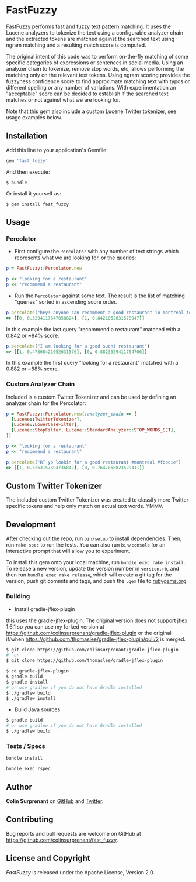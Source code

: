 # FastFuzzy

FastFuzzy performs fast and fuzzy text pattern matching. It uses the Lucene analyzers to tokenize the text using a configurable analyzer chain and the extracted tokens
are matched against the searched text using ngram matching and a resulting match score is computed.

The original intent of this code was to perform on-the-fly matching of some specific categories of expressions or sentences in social media. Using an analyzer chain to tokenize, remove stop words, etc, allows performing the matching only on the relevant text tokens. Using ngram scoring provides the fuzzyness confidence score to find approximate matching text with typos or different spelling or any number of variations. With experimentation an "acceptable" score can be decided to establish if the searched text matches or not against what we are looking for.

Note that this gem also include a custom Lucene Twitter tokenizer, see usage examples below.

## Installation

Add this line to your application's Gemfile:

```ruby
gem 'fast_fuzzy'
```

And then execute:

    $ bundle

Or install it yourself as:

    $ gem install fast_fuzzy

## Usage

### Percolator

- First configure the `Percolator` with any number of text strings which represents what we are looking for, or the queries:

```ruby
p = FastFuzzy::Percolator.new

p << "looking for a restaurant"
p << "recommend a restaurant"
```

- Run the `Percolator` against some text. The result is the list of matching "queries" sorted in ascending score order.

```ruby
p.percolate("hey! anyone can recomment a good restaurant in montreal tonight?")
=> [[0, 0.5294117647058824], [1, 0.8421052631578947]]
```

In this example the last query  "recommend a restaurant" matched with a 0.842 or ~84% score.

```ruby
p.percolate("I am looking for a good suchi restaurant")
=> [[1, 0.47368421052631576], [0, 0.8823529411764706]]
```

In this example the first query  "looking for a restaurant" matched with a 0.882 or ~88% score.

### Custom Analyzer Chain

Included is a custom Twitter Tokenizer and can be used by defining an analyzer chain for the Percolator:

```ruby
p = FastFuzzy::Percolator.new(:analyzer_chain => [
  [Lucene::TwitterTokenizer],
  [Lucene::LowerCaseFilter],
  [Lucene::StopFilter, Lucene::StandardAnalyzer::STOP_WORDS_SET],
])

p << "looking for a restaurant"
p << "recommend a restaurant"
```

```ruby
p.percolate("RT yo lookin for a good restaurant #montreal #foodie")
=> [[1, 0.5263157894736842], [0, 0.7647058823529411]]
```

## Custom Twitter Tokenizer

The included custom Twitter Tokenizer was created to classify more Twitter specific tokens and help only match on actual text words. YMMV.

## Development

After checking out the repo, run `bin/setup` to install dependencies. Then, run `rake spec` to run the tests. You can also run `bin/console` for an interactive prompt that will allow you to experiment.

To install this gem onto your local machine, run `bundle exec rake install`. To release a new version, update the version number in `version.rb`, and then run `bundle exec rake release`, which will create a git tag for the version, push git commits and tags, and push the `.gem` file to [rubygems.org](https://rubygems.org).

### Building

- Install gradle-jflex-plugin

this uses the gradle-jflex-plugin. The original version does not support jflex 1.6.1 so
you can use my forked version at https://github.com/colinsurprenant/gradle-jflex-plugin
or the original if/when https://github.com/thomaslee/gradle-jflex-plugin/pull/2 is merged.

```sh
$ git clone https://github.com/colinsurprenant/gradle-jflex-plugin
#  or
$ git clone https://github.com/thomaslee/gradle-jflex-plugin
```

```sh
$ cd gradle-jflex-plugin
$ gradle build
$ gradle install
# or use gradlew if you do not have Gradle installed
$ ./gradlew build
$ ./gradlew install
````

- Build Java sources

```sh
$ gradle build
# or use gradlew if you do not have Gradle installed
$ ./gradlew build
```

### Tests / Specs

```sh
bundle install
```

```sh
bundle exec rspec
```

## Author

**Colin Surprenant** on [GitHub](https://github.com/colinsurprenant) and [Twitter](https://twitter.com/colinsurprenant).

## Contributing

Bug reports and pull requests are welcome on GitHub at https://github.com/colinsurprenant/fast_fuzzy.

## License and Copyright

*FastFuzzy* is released under the Apache License, Version 2.0.
